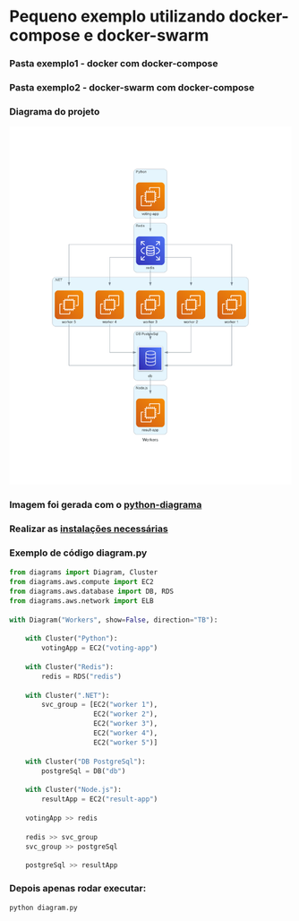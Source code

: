# Pequeno exemplo utilizando docker-compose e docker-swarm

### Pasta exemplo1 - docker com docker-compose
### Pasta exemplo2 - docker-swarm com docker-compose
### Diagrama do projeto
![Diagrama](img/workers.png)

### Imagem foi gerada com o [python-diagrama](https://diagrams.mingrammer.com/)
### Realizar as [instalações necessárias](https://diagrams.mingrammer.com/docs/getting-started/installation)

### Exemplo de código diagram.py

``` python
from diagrams import Diagram, Cluster
from diagrams.aws.compute import EC2
from diagrams.aws.database import DB, RDS
from diagrams.aws.network import ELB

with Diagram("Workers", show=False, direction="TB"):

    with Cluster("Python"):
        votingApp = EC2("voting-app")

    with Cluster("Redis"):
        redis = RDS("redis")

    with Cluster(".NET"):
        svc_group = [EC2("worker 1"),
                     EC2("worker 2"),
                     EC2("worker 3"),
                     EC2("worker 4"),
                     EC2("worker 5")]

    with Cluster("DB PostgreSql"):
        postgreSql = DB("db")

    with Cluster("Node.js"):
        resultApp = EC2("result-app")

    votingApp >> redis

    redis >> svc_group
    svc_group >> postgreSql

    postgreSql >> resultApp
```
### Depois apenas rodar executar:
``` bash  
python diagram.py
```


